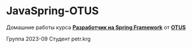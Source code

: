 # JavaSpring-OTUS
Домашние работы курса **[Разработчик на Spring Framework](https://otus.ru/lessons/java-professional/)** от **[OTUS](https://otus.ru/)**

Группа 2023-09
Студент
petr.krg
